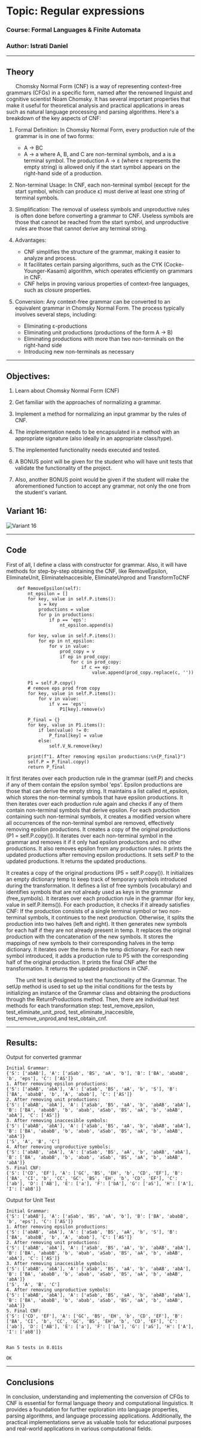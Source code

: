 # Topic: Regular expressions

### Course: Formal Languages & Finite Automata
### Author: Istrati Daniel

----
## Theory

&ensp;&ensp;&ensp; Chomsky Normal Form (CNF) is a way of representing context-free grammars (CFGs) in a specific form, 
named after the renowned linguist and cognitive scientist Noam Chomsky. It has several important properties that make it 
useful for theoretical analysis and practical applications in areas such as natural language processing and parsing 
algorithms. Here's a breakdown of the key aspects of CNF:

1. Formal Definition: In Chomsky Normal Form, every production rule of the grammar is in one of two forms:
   - A → BC
   - A → a
   where A, B, and C are non-terminal symbols, and a is a terminal symbol. The production A → ε (where ε represents the 
   empty string) is allowed only if the start symbol appears on the right-hand side of a production.

2. Non-terminal Usage: In CNF, each non-terminal symbol (except for the start symbol, which can produce ε) must derive 
at least one string of terminal symbols.

3. Simplification: The removal of useless symbols and unproductive rules is often done before converting a grammar to 
CNF. Useless symbols are those that cannot be reached from the start symbol, and unproductive rules are those that 
cannot derive any terminal string.

4. Advantages:
   - CNF simplifies the structure of the grammar, making it easier to analyze and process.
   - It facilitates certain parsing algorithms, such as the CYK (Cocke-Younger-Kasami) algorithm, 
   which operates efficiently on grammars in CNF.
   - CNF helps in proving various properties of context-free languages, such as closure properties.

5. Conversion: Any context-free grammar can be converted to an equivalent grammar in Chomsky Normal Form. 
The process typically involves several steps, including:
   - Eliminating ε-productions
   - Eliminating unit productions (productions of the form A → B)
   - Eliminating productions with more than two non-terminals on the right-hand side
   - Introducing new non-terminals as necessary

----
## Objectives:

1.	Learn about Chomsky Normal Form (CNF)

2.	Get familiar with the approaches of normalizing a grammar.

3.	Implement a method for normalizing an input grammar by the rules of CNF.

4.	The implementation needs to be encapsulated in a method with an appropriate signature (also ideally in an appropriate class/type).

5.	The implemented functionality needs executed and tested.

6.	A BONUS point will be given for the student who will have unit tests that validate the functionality of the project.

7.	Also, another BONUS point would be given if the student will make the aforementioned function to accept any grammar, not only the one from the student's variant.

## Variant 16:

![Variant 16](variant_16.png)

----
## Code
First of all, I define a class with constructor for grammar. Also, it will have methods for step-by-step obtaining the 
CNF, like RemoveEpsilon, EliminateUnit, EliminateInaccesible, EliminateUnprod and TransformToCNF

```commandline
    def RemoveEpsilon(self):
        nt_epsilon = []
        for key, value in self.P.items():
            s = key
            productions = value
            for p in productions:
                if p == 'eps':
                    nt_epsilon.append(s)

        for key, value in self.P.items():
            for ep in nt_epsilon:
                for v in value:
                    prod_copy = v
                    if ep in prod_copy:
                        for c in prod_copy:
                            if c == ep:
                                value.append(prod_copy.replace(c, ''))

        P1 = self.P.copy()
        # remove eps prod from copy
        for key, value in self.P.items():
            for v in value:
                if v == 'eps':
                    P1[key].remove(v)

        P_final = {}
        for key, value in P1.items():
            if len(value) != 0:
                P_final[key] = value
            else:
                self.V_N.remove(key)

        print(f"1. After removing epsilon productions:\n{P_final}")
        self.P = P_final.copy()
        return P_final
```

It first iterates over each production rule in the grammar (self.P) and checks if any of them contain the epsilon 
symbol 'eps'. Epsilon productions are those that can derive the empty string.
It maintains a list called nt_epsilon, which stores the non-terminal symbols that have epsilon productions. It then 
iterates over each production rule again and checks if any of them contain non-terminal symbols that derive epsilon. 
For each production containing such non-terminal symbols, it creates a modified version where all occurrences of the 
non-terminal symbol are removed, effectively removing epsilon productions. It creates a copy of the original productions
(P1 = self.P.copy()). It iterates over each non-terminal symbol in the grammar and removes it if it only had epsilon productions
and no other productions. It also removes epsilon from any production rules. It prints the updated productions after removing
epsilon productions. It sets self.P to the updated productions. It returns the updated productions.



It creates a copy of the original productions (P5 = self.P.copy()). It initializes an empty dictionary temp to keep track of temporary symbols introduced during the transformation.
It defines a list of free symbols (vocabulary) and identifies symbols that are not already used as keys in the grammar (free_symbols). It iterates over each production rule in the grammar (for key, value in self.P.items()). For each production, it checks if it already satisfies CNF:
If the production consists of a single terminal symbol or two non-terminal symbols, it continues to the next production. Otherwise, it splits the production into two halves (left and right).
It then generates new symbols for each half if they are not already present in temp. It replaces the original production with the concatenation of the new symbols. It stores the mappings of new symbols to their corresponding halves in the temp dictionary. It iterates over the items in the temp dictionary. For each new symbol introduced, it adds a production rule to P5 with the corresponding half of the original production. It prints the final CNF after the transformation.
It returns the updated productions in CNF.


&ensp;&ensp;&ensp; The unit test is designed to test the functionality of the Grammar. The setUp method is used to set up the initial 
conditions for the tests by initializing an instance of the Grammar class and obtaining the productions through the 
ReturnProductions method. Then, there are individual test methods for each transformation step: 
test_remove_epsilon, test_eliminate_unit_prod, test_eliminate_inaccesible, test_remove_unprod,and test_obtain_cnf. 

----
## Results:

Output for converted grammar

```commandline
Initial Grammar:
{'S': ['abAB'], 'A': ['aSab', 'BS', 'aA', 'b'], 'B': ['BA', 'ababB', 'b', 'eps'], 'C': ['AS']}
1. After removing epsilon productions:
{'S': ['abAB', 'abA'], 'A': ['aSab', 'BS', 'aA', 'b', 'S'], 'B': ['BA', 'ababB', 'b', 'A', 'abab'], 'C': ['AS']}
2. After removing unit productions:
{'S': ['abAB', 'abA'], 'A': ['aSab', 'BS', 'aA', 'b', 'abAB', 'abA'], 'B': ['BA', 'ababB', 'b', 'abab', 'aSab', 'BS', 'aA', 'b', 'abAB', 'abA'], 'C': ['AS']}
3. After removing inaccesible symbols:
{'S': ['abAB', 'abA'], 'A': ['aSab', 'BS', 'aA', 'b', 'abAB', 'abA'], 'B': ['BA', 'ababB', 'b', 'abab', 'aSab', 'BS', 'aA', 'b', 'abAB', 'abA']}
['S', 'A', 'B', 'C']
4. After removing unproductive symbols:
{'S': ['abAB', 'abA'], 'A': ['aSab', 'BS', 'aA', 'b', 'abAB', 'abA'], 'B': ['BA', 'ababB', 'b', 'abab', 'aSab', 'BS', 'aA', 'b', 'abAB', 'abA']}
5. Final CNF:
{'S': ['CD', 'EF'], 'A': ['GC', 'BS', 'EH', 'b', 'CD', 'EF'], 'B': ['BA', 'CI', 'b', 'CC', 'GC', 'BS', 'EH', 'b', 'CD', 'EF'], 'C': ['ab'], 'D': ['AB'], 'E': ['a'], 'F': ['bA'], 'G': ['aS'], 'H': ['A'], 'I': ['abB']}
```

Output for Unit Test

```commandline
Initial Grammar:
{'S': ['abAB'], 'A': ['aSab', 'BS', 'aA', 'b'], 'B': ['BA', 'ababB', 'b', 'eps'], 'C': ['AS']}
1. After removing epsilon productions:
{'S': ['abAB', 'abA'], 'A': ['aSab', 'BS', 'aA', 'b', 'S'], 'B': ['BA', 'ababB', 'b', 'A', 'abab'], 'C': ['AS']}
2. After removing unit productions:
{'S': ['abAB', 'abA'], 'A': ['aSab', 'BS', 'aA', 'b', 'abAB', 'abA'], 'B': ['BA', 'ababB', 'b', 'abab', 'aSab', 'BS', 'aA', 'b', 'abAB', 'abA'], 'C': ['AS']}
3. After removing inaccesible symbols:
{'S': ['abAB', 'abA'], 'A': ['aSab', 'BS', 'aA', 'b', 'abAB', 'abA'], 'B': ['BA', 'ababB', 'b', 'abab', 'aSab', 'BS', 'aA', 'b', 'abAB', 'abA']}
['S', 'A', 'B', 'C']
4. After removing unproductive symbols:
{'S': ['abAB', 'abA'], 'A': ['aSab', 'BS', 'aA', 'b', 'abAB', 'abA'], 'B': ['BA', 'ababB', 'b', 'abab', 'aSab', 'BS', 'aA', 'b', 'abAB', 'abA']}
5. Final CNF:
{'S': ['CD', 'EF'], 'A': ['GC', 'BS', 'EH', 'b', 'CD', 'EF'], 'B': ['BA', 'CI', 'b', 'CC', 'GC', 'BS', 'EH', 'b', 'CD', 'EF'], 'C': ['ab'], 'D': ['AB'], 'E': ['a'], 'F': ['bA'], 'G': ['aS'], 'H': ['A'], 'I': ['abB']}


Ran 5 tests in 0.011s

OK
```

----
## Conclusions
In conclusion, understanding and implementing the conversion of CFGs to CNF is essential for formal language theory 
and computational linguistics. It provides a foundation for further exploration into language properties, parsing 
algorithms, and language processing applications. Additionally, the practical implementations serve as valuable tools
for educational purposes and real-world applications in various computational fields.

